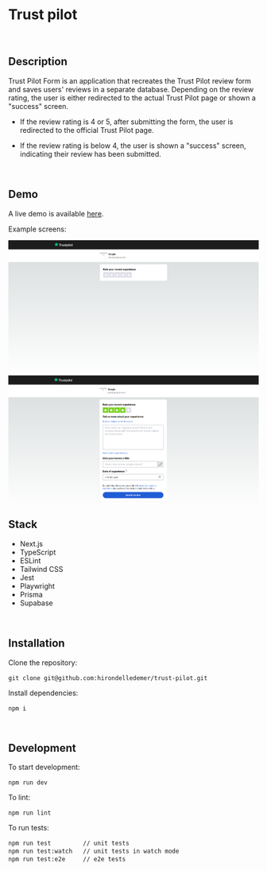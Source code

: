 # Trust pilot

<br>

## Description

Trust Pilot Form is an application that recreates the Trust Pilot review form and saves users' reviews in a separate database. Depending on the review rating, the user is either redirected to the actual Trust Pilot page or shown a "success" screen.

- If the review rating is 4 or 5, after submitting the form, the user is redirected to the official Trust Pilot page.

- If the review rating is below 4, the user is shown a "success" screen, indicating their review has been submitted.

<br>

## Demo

A live demo is available [here](https://trust-pilot-bay.vercel.app/).

Example screens:

![Example 1](public/screen1.png)

![Example 2](public/screen2.png)

## Stack

- Next.js
- TypeScript
- ESLint
- Tailwind CSS
- Jest
- Playwright
- Prisma
- Supabase

<br />

## Installation

Clone the repository:

```
git clone git@github.com:hirondelledemer/trust-pilot.git
```

Install dependencies:

```
npm i
```

<br />

## Development

To start development:

```
npm run dev
```

To lint:

```
npm run lint
```

To run tests:

```
npm run test         // unit tests
npm run test:watch   // unit tests in watch mode
npm run test:e2e     // e2e tests
```

<br />
